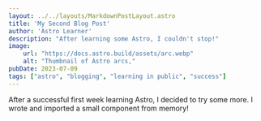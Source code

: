 ```yaml
---
layout: ../../layouts/MarkdownPostLayout.astro
title: 'My Second Blog Post'
author: 'Astro Learner'
description: "After learning some Astro, I couldn't stop!"
image:
    url: "https://docs.astro.build/assets/arc.webp"
    alt: "Thumbnail of Astro arcs,"
pubDate: 2023-07-09
tags: ["astro", "blogging", "learning in public", "success"]
---
```


After a successful first week learning Astro, I decided to try some more. I wrote and imported a small component from memory!